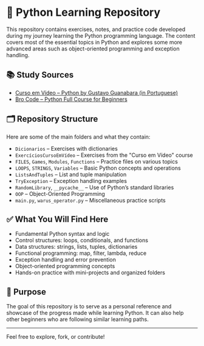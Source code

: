 # 🐍 Python Learning Repository

This repository contains exercises, notes, and practice code developed during my journey learning the Python programming language. The content covers most of the essential topics in Python and explores some more advanced areas such as object-oriented programming and exception handling.

## 📚 Study Sources

- [Curso em Vídeo – Python by Gustavo Guanabara (in Portuguese)](https://www.youtube.com/playlist?list=PLHz_AreHm4dkZ6DzZR5DKiZ3P55YRn5vY)
- [Bro Code – Python Full Course for Beginners](https://www.youtube.com/watch?v=XKHEtdqhLK8)

## 🗂 Repository Structure

Here are some of the main folders and what they contain:

- `Dicionarios` – Exercises with dictionaries
- `ExercíciosCursoEmVídeo` – Exercises from the "Curso em Vídeo" course
- `FILES`, `Games`, `Modules`, `Functions` – Practice files on various topics
- `LOOPS`, `STRINGS`, `Variables` – Basic Python concepts and operations
- `ListsAndTuples` – List and tuple manipulation
- `TryException` – Exception handling examples
- `RandomLibrary`, `__pycache__` – Use of Python’s standard libraries
- `OOP` – Object-Oriented Programming
- `main.py`, `warus_operator.py` – Miscellaneous practice scripts

## ✅ What You Will Find Here

- Fundamental Python syntax and logic
- Control structures: loops, conditionals, and functions
- Data structures: strings, lists, tuples, dictionaries
- Functional programming: map, filter, lambda, reduce
- Exception handling and error prevention
- Object-oriented programming concepts
- Hands-on practice with mini-projects and organized folders

## 🚀 Purpose

The goal of this repository is to serve as a personal reference and showcase of the progress made while learning Python. It can also help other beginners who are following similar learning paths.

---

Feel free to explore, fork, or contribute!

